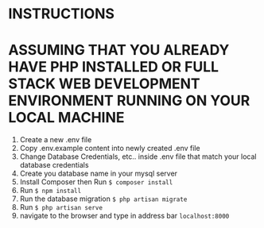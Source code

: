 # INSTRUCTIONS
# ASSUMING THAT YOU ALREADY HAVE PHP INSTALLED OR FULL STACK WEB DEVELOPMENT ENVIRONMENT RUNNING ON YOUR LOCAL MACHINE

1. Create a new .env file
2. Copy .env.example content into newly created .env file
3. Change Database Credentials, etc.. inside .env file that match your local database credentials
4. Create you database name in your mysql server
5. Install Composer then Run `$ composer install`
6. Run `$ npm install`
7. Run the database migration `$ php artisan migrate`
8. Run `$ php artisan serve`
9. navigate to the browser and type in address bar `localhost:8000`